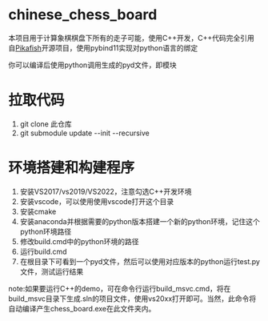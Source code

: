# chinese_chess_board
本项目用于计算象棋棋盘下所有的走子可能，使用C++开发，C++代码完全引用自[Pikafish](https://github.com/official-pikafish/Pikafish)开源项目，使用pybind11实现对python语言的绑定

你可以编译后使用python调用生成的pyd文件，即模块
# 拉取代码

1. git clone 此仓库
2. git submodule update --init  --recursive

# 环境搭建和构建程序

1. 安装VS2017/vs2019/VS2022，注意勾选C++开发环境
2. 安装vscode，可以使用使用vscode打开这个目录
3. 安装cmake
4. 安装anaconda并根据需要的python版本搭建一个新的python环境，记住这个python环境路径
5. 修改build.cmd中的python环境的路径
6. 运行build.cmd
7. 在根目录下可看到一个pyd文件，然后可以使用对应版本的python运行test.py文件，测试运行结果

note:如果要运行C++的demo，可在命令行运行build_msvc.cmd，将在build_msvc目录下生成.sln的项目文件，使用vs20xx打开即可。当然，此命令将自动编译产生chess_board.exe在此文件夹内。